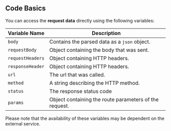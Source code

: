 ## Code Basics

You can access the **request data** directly using the following variables:

| Variable Name        | Description                                            |
| -------------------- | ------------------------------------------------------ |
| `body`               | Contains the parsed data as a `json` object.           |
| `requestBody`        | Object containing the body that was sent.              |
| `requestHeaders`     | Object containing HTTP headers.                        |
| `responseHeader`     | Object containing HTTP headers.                        |
| `url`                | The url that was called.                               |
| `method`             | A string describing the HTTP method.                   |
| `status`             | The response status code                               |
| `params`             | Object containing the route parameters of the request. |

Please note that the availability of these variables may be dependent on the external service.

